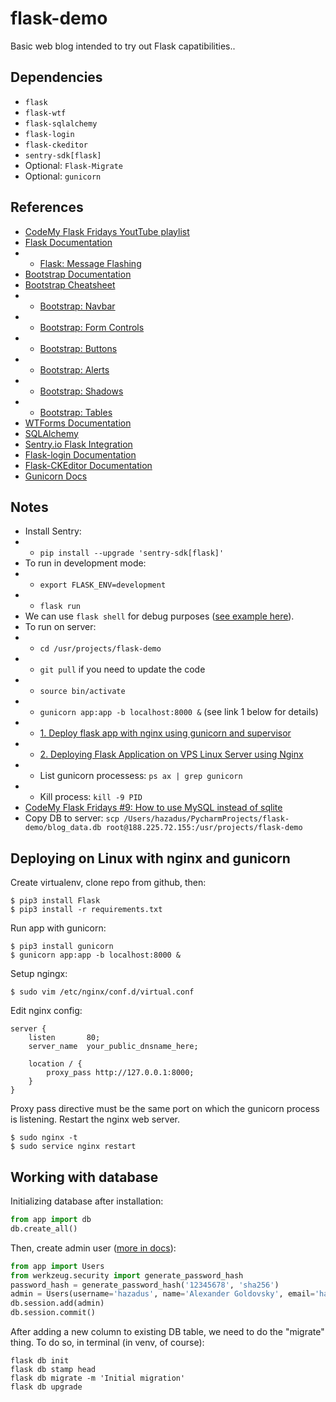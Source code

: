 # flask-demo
Basic web blog intended to try out Flask capatibilities..

## Dependencies
- `flask`
- `flask-wtf`
- `flask-sqlalchemy`
- `flask-login`
- `flask-ckeditor`
- `sentry-sdk[flask]`
- Optional: `Flask-Migrate`
- Optional: `gunicorn`

## References
- [CodeMy Flask Fridays YoutTube playlist](https://www.youtube.com/watch?v=0Qxtt4veJIc&list=PLCC34OHNcOtolz2Vd9ZSeSXWc8Bq23yEz&index=2)
- [Flask Documentation](https://flask.palletsprojects.com/en/2.2.x/#)
- - [Flask: Message Flashing](https://flask.palletsprojects.com/en/2.2.x/patterns/flashing/?highlight=flash)
- [Bootstrap Documentation](https://getbootstrap.com/docs/5.2/getting-started/introduction/)
- [Bootstrap Cheatsheet](https://getbootstrap.com/docs/5.2/examples/cheatsheet/)
- - [Bootstrap: Navbar](https://getbootstrap.com/docs/5.2/components/navbar/#how-it-works)
- - [Bootstrap: Form Controls](https://getbootstrap.com/docs/5.2/forms/form-control/)
- - [Bootstrap: Buttons](https://getbootstrap.com/docs/5.2/components/buttons/)
- - [Bootstrap: Alerts](https://getbootstrap.com/docs/5.2/components/alerts/)
- - [Bootstrap: Shadows](https://getbootstrap.com/docs/5.2/utilities/shadows/)
- - [Bootstrap: Tables](https://getbootstrap.com/docs/5.2/content/tables/)
- [WTForms Documentation](https://wtforms.readthedocs.io/en/3.0.x/)
- [SQLAlchemy](https://www.sqlalchemy.org)
- [Sentry.io Flask Integration](https://docs.sentry.io/platforms/python/guides/flask/)
- [Flask-login Documentation](https://flask-login.readthedocs.io/en/latest/)
- [Flask-CKEditor Documentation](https://flask-ckeditor.readthedocs.io/en/latest/)
- [Gunicorn Docs](https://gunicorn.org/#deployment)

## Notes
- Install Sentry:
- - `pip install --upgrade 'sentry-sdk[flask]'`
- To run in development mode:
- - `export FLASK_ENV=development`
- - `flask run`
- We can use `flask shell` for debug purposes ([see example here](https://youtu.be/8ebIEefhBpM?t=599)).
- To run on server:
- - `cd /usr/projects/flask-demo`
- - `git pull` if you need to update the code
- - `source bin/activate`
- - `gunicorn app:app -b localhost:8000 &` (see link 1 below for details)
- - [1. Deploy flask app with nginx using gunicorn and supervisor](https://medium.com/ymedialabs-innovation/deploy-flask-app-with-nginx-using-gunicorn-and-supervisor-d7a93aa07c18)
- - [2. Deploying Flask Application on VPS Linux Server using Nginx](https://medium.com/geekculture/deploying-flask-application-on-vps-linux-server-using-nginx-a1c4f8ff0010)
- - List gunicorn processess: `ps ax | grep gunicorn`
- - Kill process: `kill -9 PID`
- [CodeMy Flask Fridays #9: How to use MySQL instead of sqlite](https://youtu.be/hQl2wyJvK5k)
- Copy DB to server: `scp /Users/hazadus/PycharmProjects/flask-demo/blog_data.db root@188.225.72.155:/usr/projects/flask-demo`

## Deploying on Linux with nginx and gunicorn
Create virtualenv, clone repo from github, then:
```
$ pip3 install Flask
$ pip3 install -r requirements.txt
```
Run app with gunicorn:
```
$ pip3 install gunicorn
$ gunicorn app:app -b localhost:8000 &
```
Setup ngingx:
```
$ sudo vim /etc/nginx/conf.d/virtual.conf
```
Edit nginx config:
```
server {
    listen       80;
    server_name  your_public_dnsname_here;

    location / {
        proxy_pass http://127.0.0.1:8000;
    }
}
```
Proxy pass directive must be the same port on which the gunicorn process is listening.
Restart the nginx web server.
```
$ sudo nginx -t
$ sudo service nginx restart
```

## Working with database
Initializing database after installation:
```python
from app import db
db.create_all()
```
Then, create admin user ([more in docs](https://flask-sqlalchemy.palletsprojects.com/en/2.x/quickstart/)):
```python
from app import Users
from werkzeug.security import generate_password_hash
password_hash = generate_password_hash('12345678', 'sha256')
admin = Users(username='hazadus', name='Alexander Goldovsky', email='hazadus7@gmail.com', is_admin=True, password_hash=password_hash)
db.session.add(admin)
db.session.commit()
```
After adding a new column to existing DB table, we need to do the "migrate" thing. To do so, in terminal (in venv, of course):
```
flask db init
flask db stamp head
flask db migrate -m 'Initial migration'
flask db upgrade
```